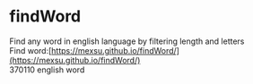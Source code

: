 # findWord
Find any word in english language by filtering length and letters<br/>
Find word:[https://mexsu.github.io/findWord/](https://mexsu.github.io/findWord/)<br/>
370110 english word